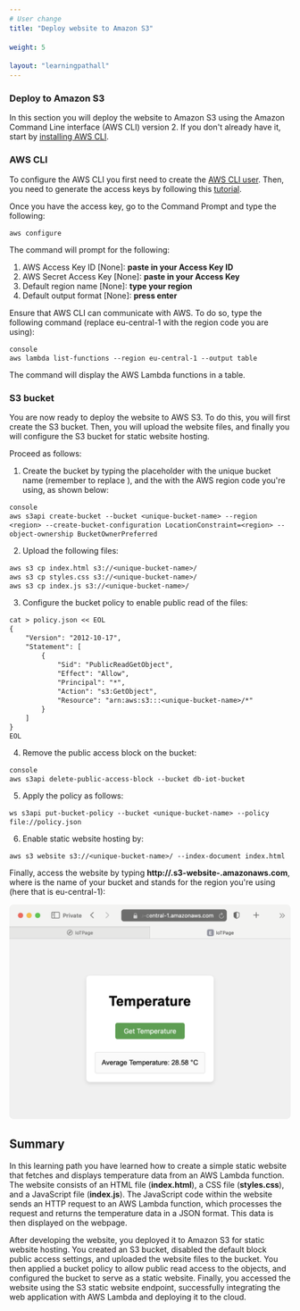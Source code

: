 ```yaml
---
# User change
title: "Deploy website to Amazon S3"

weight: 5

layout: "learningpathall"
---
```

### Deploy to Amazon S3

In this section you will deploy the website to Amazon S3 using the Amazon Command Line interface (AWS CLI) version 2. If you don't already have it, start by [installing AWS CLI](/install-guides/aws-cli/).
### AWS CLI
To configure the AWS CLI you first need to create the [AWS CLI user](https://docs.aws.amazon.com/IAM/latest/UserGuide/id_users_create.html#id_users_create_console). Then, you need to generate the access keys by following this [tutorial](https://docs.aws.amazon.com/cli/v1/userguide/cli-authentication-user.html).

Once you have the access key, go to the Command Prompt and type the following:

```console
aws configure
```

The command will prompt for the following:
1. AWS Access Key ID [None]: **paste in your Access Key ID**
2. AWS Secret Access Key [None]: **paste in your Access Key**
3. Default region name [None]: **type your region**
4. Default output format [None]: **press enter**

Ensure that AWS CLI can communicate with AWS. To do so, type the following command (replace eu-central-1 with the region code you are using):
```
console 
aws lambda list-functions --region eu-central-1 --output table
```

The command will display the AWS Lambda functions in a table.

### S3 bucket
You are now ready to deploy the website to AWS S3. To do this, you will first create the S3 bucket. Then, you will upload the website files, and finally you will configure the S3 bucket for static website hosting.

Proceed as follows:
1. Create the bucket by typing the placeholder with the unique bucket name (remember to replace <unique-bucket-name>), and the <region> with the AWS region code you're using, as shown below:
``` 
console
aws s3api create-bucket --bucket <unique-bucket-name> --region <region> --create-bucket-configuration LocationConstraint=<region> --object-ownership BucketOwnerPreferred
```

2. Upload the following files:
```console
aws s3 cp index.html s3://<unique-bucket-name>/
aws s3 cp styles.css s3://<unique-bucket-name>/
aws s3 cp index.js s3://<unique-bucket-name>/
```

3. Configure the bucket policy to enable public read of the files:
```console
cat > policy.json << EOL                                                      
{
    "Version": "2012-10-17",
    "Statement": [
        {
            "Sid": "PublicReadGetObject",
            "Effect": "Allow",
            "Principal": "*",
            "Action": "s3:GetObject",
            "Resource": "arn:aws:s3:::<unique-bucket-name>/*"
        }
    ]
}
EOL
```

4. Remove the public access block on the bucket:
```
console
aws s3api delete-public-access-block --bucket db-iot-bucket
```

5. Apply the policy as follows:
```console
ws s3api put-bucket-policy --bucket <unique-bucket-name> --policy file://policy.json
```

6. Enable static website hosting by:
```console
aws s3 website s3://<unique-bucket-name>/ --index-document index.html
```

Finally, access the website by typing **http://<unique-bucket-name>.s3-website-<region>.amazonaws.com**, where <unique-bucket-name> is the name of your bucket and <region> stands for the region you're using (here that is eu-central-1):

![fig5](Figures/05.png)

## Summary
In this learning path you have learned how to create a simple static website that fetches and displays temperature data from an AWS Lambda function. The website consists of an HTML file (**index.html**), a CSS file (**styles.css**), and a JavaScript file (**index.js**). The JavaScript code within the website sends an HTTP request to an AWS Lambda function, which processes the request and returns the temperature data in a JSON format. This data is then displayed on the webpage.

After developing the website, you deployed it to Amazon S3 for static website hosting. You created an S3 bucket, disabled the default block public access settings, and uploaded the website files to the bucket. You then applied a bucket policy to allow public read access to the objects, and configured the bucket to serve as a static website. Finally, you accessed the website using the S3 static website endpoint, successfully integrating the web application with AWS Lambda and deploying it to the cloud.
